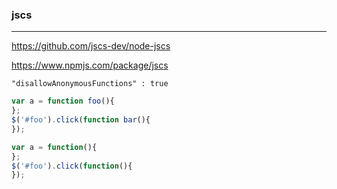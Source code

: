 ### jscs
---
https://github.com/jscs-dev/node-jscs

https://www.npmjs.com/package/jscs

```
"disallowAnonymousFunctions" : true
```

```js
var a = function foo(){
};
$('#foo').click(function bar(){
});

var a = function(){
};
$('#foo').click(function(){
});


```

```
```


